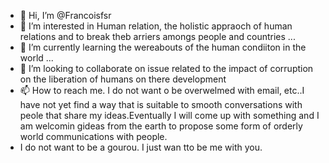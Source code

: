 - 👋 Hi, I’m @Francoisfsr
- 👀 I’m interested in Human  relation, the holistic appraoch of human relations and to break theb arriers amongs people and countries ...
- 🌱 I’m currently learning the wereabouts of the human condiiton in the world ...
- 💞️ I’m looking to collaborate on issue related to the impact of corruption on the liberation of humans on there development
- 📫 How to reach me. I do not want o be overwelmed with email, etc..I have not yet find a way that is suitable to smooth conversations with peole that share my ideas.Eventually I will come up with something and I am welcomin gideas from the earth to propose some form of orderly world communications with people.
- I do not want to be a gourou. I just wan tto be me with you. 

<!---
Francoisfsr/Francoisfsr is a ✨ special ✨ repository because its `README.md` (this file) appears on your GitHub profile.
You can click the Preview link to take a look at your changes.
--->
